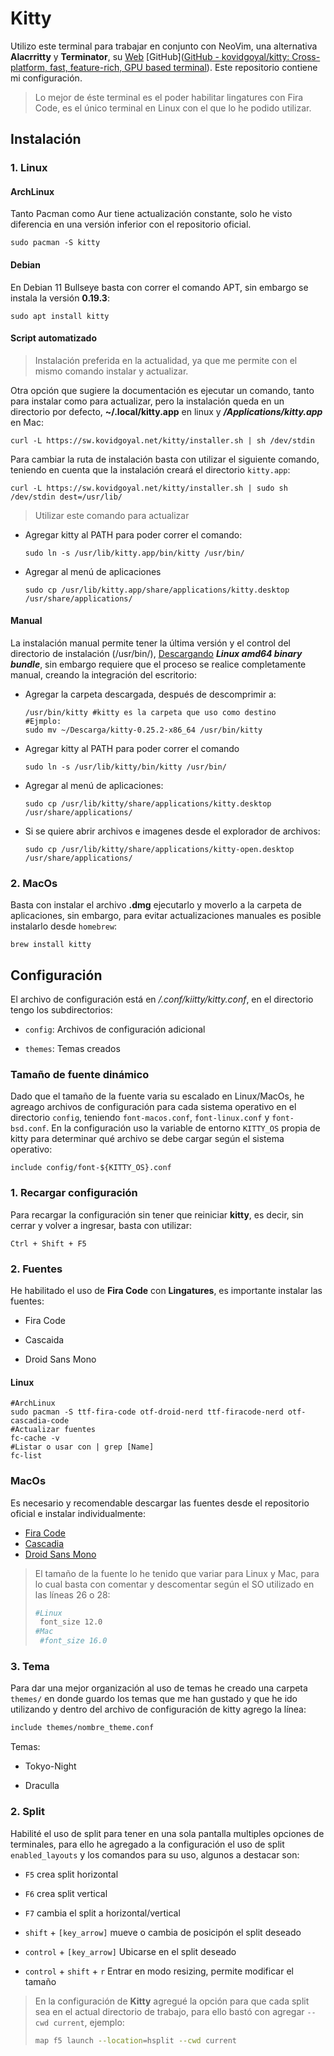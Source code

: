 # Kitty

Utilizo este terminal para trabajar en conjunto con NeoVim, una alternativa **Alacrritty** y **Terminator**, su [Web]([kitty](https://sw.kovidgoyal.net/kitty/)) [GitHub]([GitHub - kovidgoyal/kitty: Cross-platform, fast, feature-rich, GPU based terminal](https://github.com/kovidgoyal/kitty)). Este repositorio contiene mi configuración.

> Lo mejor de éste terminal es el poder habilitar lingatures con Fira Code, es el único terminal en Linux con el que lo he podido utilizar.

## Instalación

### 1. Linux

#### ArchLinux

Tanto Pacman como Aur tiene actualización constante, solo he visto diferencia en una versión inferior con el repositorio oficial.

```shell
sudo pacman -S kitty
```

#### Debian

En Debian 11 Bullseye basta con correr el comando APT, sin embargo se instala la versión **0.19.3**:

```shell
sudo apt install kitty
```

#### Script automatizado

> Instalación preferida en la actualidad, ya que me permite con el mismo comando instalar y actualizar.

Otra opción que sugiere la documentación es ejecutar un comando, tanto para instalar como para actualizar, pero la instalación queda en un directorio por defecto, **~/.local/kitty.app** en linux y ***/Applications/kitty.app*** en Mac:

```shell
curl -L https://sw.kovidgoyal.net/kitty/installer.sh | sh /dev/stdin
```

Para cambiar la ruta de instalación basta con utilizar el siguiente comando, teniendo en cuenta que la instalación creará el directorio `kitty.app`:

```shell
curl -L https://sw.kovidgoyal.net/kitty/installer.sh | sudo sh /dev/stdin dest=/usr/lib/
```

> Utilizar este comando para actualizar

- Agregar kitty al PATH para poder correr el comando:
  
  ```shell
  sudo ln -s /usr/lib/kitty.app/bin/kitty /usr/bin/
  ```

- Agregar al menú de aplicaciones
  
  ```shell
  sudo cp /usr/lib/kitty.app/share/applications/kitty.desktop /usr/share/applications/
  ```

#### Manual

La instalación manual permite tener la última versión y el control del directorio de instalación (/usr/bin/), [Descargando](https://github.com/kovidgoyal/kitty/releases) ***Linux amd64 binary bundle***, sin embargo requiere que el proceso se realice completamente manual, creando la integración del escritorio:

- Agregar la carpeta descargada, después de descomprimir a:
  
  ```shell
  /usr/bin/kitty #kitty es la carpeta que uso como destino
  #Ejmplo:
  sudo mv ~/Descarga/kitty-0.25.2-x86_64 /usr/bin/kitty
  ```

- Agregar kitty al PATH para poder correr el comando
  
  ```shell
  sudo ln -s /usr/lib/kitty/bin/kitty /usr/bin/
  ```

- Agregar al menú de aplicaciones:
  
  ```shell
  sudo cp /usr/lib/kitty/share/applications/kitty.desktop /usr/share/applications/
  ```

- Si se quiere abrir archivos e imagenes desde el explorador de archivos:
  
  ```shell
  sudo cp /usr/lib/kitty/share/applications/kitty-open.desktop /usr/share/applications/
  ```

### 2. MacOs

Basta con instalar el archivo **.dmg** ejecutarlo y moverlo a la carpeta de aplicaciones, sin embargo, para evitar actualizaciones manuales es posible instalarlo desde `homebrew`:

```shell
brew install kitty
```

## Configuración

El archivo de configuración está en */.conf/kiitty/kitty.conf*, en el directorio tengo los subdirectorios:

- `config`: Archivos de configuración adicional

- `themes`: Temas creados

### Tamaño de fuente dinámico

Dado que el tamaño de la fuente varia su escalado en Linux/MacOs, he agreago archivos de configuración para cada sistema operativo en el directorio `config`, teniendo `font-macos.conf`, `font-linux.conf` y `font-bsd.conf`. En la configuración uso la variable de entorno `KITTY_OS` propia de kitty para determinar qué archivo se debe cargar según el sistema operativo:

```vim
include config/font-${KITTY_OS}.conf
```

### 1. Recargar configuración

Para recargar la configuración sin tener que reiniciar **kitty**, es decir, sin cerrar y volver a ingresar, basta con utilizar:

`Ctrl + Shift + F5`

### 2. Fuentes

He habilitado el uso de **Fira Code** con **Lingatures**, es importante instalar las fuentes:

- Fira Code

- Cascaida

- Droid Sans Mono

#### Linux

```shell
#ArchLinux
sudo pacman -S ttf-fira-code otf-droid-nerd ttf-firacode-nerd otf-cascadia-code 
#Actualizar fuentes
fc-cache -v
#Listar o usar con | grep [Name]
fc-list
```

### MacOs

Es necesario y recomendable descargar las fuentes desde el repositorio oficial e instalar individualmente:

- [Fira Code](https://github.com/tonsky/FiraCode/releases)
- [Cascadia](https://github.com/microsoft/cascadia-code/releases)
- [Droid Sans Mono](https://www.fontsquirrel.com/fonts/droid-sans-mono)

> El tamaño de la fuente lo he tenido que variar para Linux y Mac, para lo cual basta con comentar y descomentar según el SO utilizado en las líneas 26 o 28:
> 
> ```sh
> #Linux
>  font_size 12.0
> #Mac
>  #font_size 16.0
> ```

### 3. Tema

Para dar una mejor organización al uso de temas he creado una carpeta `themes/` en donde guardo los temas que me han gustado y que he ido utilizando y dentro del archivo de configuración de kitty agrego la línea:

```pascal
include themes/nombre_theme.conf
```

Temas:

- Tokyo-Night

- Draculla

### 2. Split

Habilité el uso de split para tener en una sola pantalla multiples opciones de terminales, para ello he agregado a la configuración el uso de split `enabled_layouts` y los comandos para su uso, algunos a destacar son:

- `F5` crea split horizontal

- `F6` crea split vertical

- `F7` cambia el split a horizontal/vertical

- `shift` + `[key_arrow]` mueve o cambia de posicipón  el split deseado

- `control` + `[key_arrow]` Ubicarse en el split deseado

- `control` + `shift` + `r` Entrar en modo resizing, permite modificar el tamaño

> En la configuración de **Kitty** agregué la opción para que cada split sea en el actual directorio de trabajo, para ello bastó con agregar  `--cwd current`, ejemplo:
> 
> ```sh
> map f5 launch --location=hsplit --cwd current
> ```
